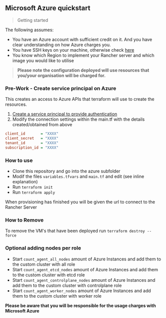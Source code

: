 ## Microsoft Azure quickstart

> Getting started

The following assumes:
* You have an Azure account with sufficient credit on it. And you have clear understanding on how Azure charges you.
* You have SSH keys on your machine, otherwise check [here](https://confluence.atlassian.com/bitbucketserver/creating-ssh-keys-776639788.html)
* You know which Region to implement your Rancher server and which image you would like to utilise

> **Please note the configuration deployed will use resources that you/your organisation will be charged for.**

### Pre-Work - Create service principal on Azure

This creates an access to Azure APIs that terraform will use to create the resources.

1. [Create a service principal to provide authentication](https://www.terraform.io/docs/providers/azurerm/authenticating_via_service_principal.html)
2. Modify the connection settings within the main.tf with the details created/obtained from above
```INI
client_id       = "XXXX"
client_secret   = "XXXX"
tenant_id       = "XXXX"
subscription_id = "XXXX"
```

### How to use
- Clone this repository and go into the azure subfolder
- Modif the files `variables.tfvars` and `main.tf` and edit (see inline explanation)
- Run `terraform init`
- Run `terraform apply`

When provisioning has finished you will be given the url to connect to the Rancher Server

### How to Remove

To remove the VM's that have been deployed run `terraform destroy --force`

### Optional adding nodes per role
- Start `count_agent_all_nodes` amount of Azure Instances and add them to the custom cluster with all role
- Start `count_agent_etcd_nodes` amount of Azure Instances and add them to the custom cluster with etcd role
- Start `count_agent_controlplane_nodes` amount of Azure Instances and add them to the custom cluster with controlplane role
- Start `count_agent_worker_nodes` amount of Azure Instances and add them to the custom cluster with worker role

**Please be aware that you will be responsible for the usage charges with Microsoft Azure**